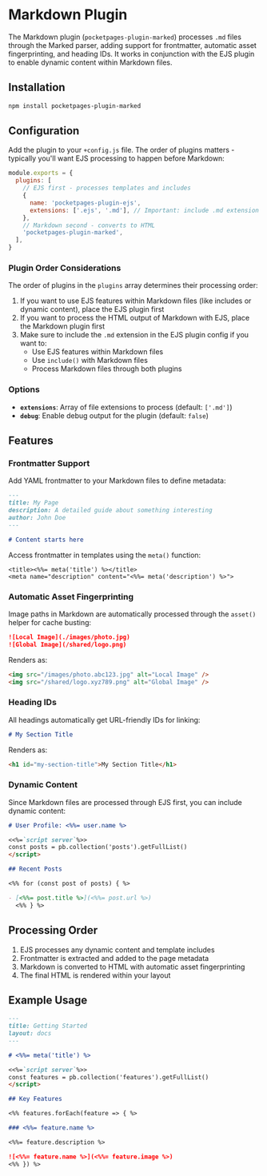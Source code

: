 # Markdown Plugin

The Markdown plugin (`pocketpages-plugin-marked`) processes `.md` files through the Marked parser, adding support for frontmatter, automatic asset fingerprinting, and heading IDs. It works in conjunction with the EJS plugin to enable dynamic content within Markdown files.

## Installation

```bash
npm install pocketpages-plugin-marked
```

## Configuration

Add the plugin to your `+config.js` file. The order of plugins matters - typically you'll want EJS processing to happen before Markdown:

```javascript
module.exports = {
  plugins: [
    // EJS first - processes templates and includes
    {
      name: 'pocketpages-plugin-ejs',
      extensions: ['.ejs', '.md'], // Important: include .md extension
    },
    // Markdown second - converts to HTML
    'pocketpages-plugin-marked',
  ],
}
```

### Plugin Order Considerations

The order of plugins in the `plugins` array determines their processing order:

1. If you want to use EJS features within Markdown files (like includes or dynamic content), place the EJS plugin first
2. If you want to process the HTML output of Markdown with EJS, place the Markdown plugin first
3. Make sure to include the `.md` extension in the EJS plugin config if you want to:
   - Use EJS features within Markdown files
   - Use `include()` with Markdown files
   - Process Markdown files through both plugins

### Options

- **`extensions`**: Array of file extensions to process (default: `['.md']`)
- **`debug`**: Enable debug output for the plugin (default: `false`)

## Features

### Frontmatter Support

Add YAML frontmatter to your Markdown files to define metadata:

```markdown
---
title: My Page
description: A detailed guide about something interesting
author: John Doe
---

# Content starts here
```

Access frontmatter in templates using the `meta()` function:

```ejs
<title><%%= meta('title') %></title>
<meta name="description" content="<%%= meta('description') %>">
```

### Automatic Asset Fingerprinting

Image paths in Markdown are automatically processed through the `asset()` helper for cache busting:

```markdown
![Local Image](./images/photo.jpg)
![Global Image](/shared/logo.png)
```

Renders as:

```html
<img src="/images/photo.abc123.jpg" alt="Local Image" />
<img src="/shared/logo.xyz789.png" alt="Global Image" />
```

### Heading IDs

All headings automatically get URL-friendly IDs for linking:

```markdown
# My Section Title
```

Renders as:

```html
<h1 id="my-section-title">My Section Title</h1>
```

### Dynamic Content

Since Markdown files are processed through EJS first, you can include dynamic content:

```markdown
# User Profile: <%%= user.name %>

<<%=`script server`%>>
const posts = pb.collection('posts').getFullList()
</script>

## Recent Posts

<%% for (const post of posts) { %>

- [<%%= post.title %>](<%%= post.url %>)
  <%% } %>
```

## Processing Order

1. EJS processes any dynamic content and template includes
2. Frontmatter is extracted and added to the page metadata
3. Markdown is converted to HTML with automatic asset fingerprinting
4. The final HTML is rendered within your layout

## Example Usage

```markdown
---
title: Getting Started
layout: docs
---

# <%%= meta('title') %>

<<%=`script server`%>>
const features = pb.collection('features').getFullList()
</script>

## Key Features

<%% features.forEach(feature => { %>

### <%%= feature.name %>

<%%= feature.description %>

![<%%= feature.name %>](<%%= feature.image %>)
<%% }) %>
```
